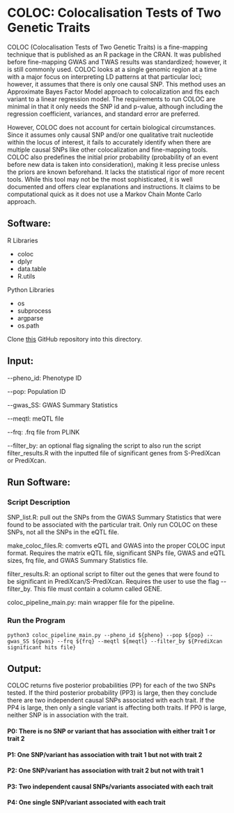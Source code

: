 # COLOC: Colocalisation Tests of Two Genetic Traits
COLOC (Colocalisation Tests of Two Genetic Traits) is a fine-mapping technique that is published as an R package in the CRAN. It was published before fine-mapping GWAS and TWAS results was standardized; however, it is still commonly used. COLOC looks at a single genomic region at a time with a major focus on interpreting LD patterns at that particular loci; however, it assumes that there is only one causal SNP. This method uses an Approximate Bayes Factor Model approach to colocalization and fits each variant to a linear regression model. The requirements to run COLOC are minimal in that it only needs the SNP id and p-value, although including the regression coefficient, variances, and standard error are preferred. 


However, COLOC does not account for certain biological circumstances. Since it assumes only causal SNP and/or one qualitative trait nucleotide within the locus of interest, it fails to accurately identify when there are multiple causal SNPs like other colocalization and fine-mapping tools. COLOC also predefines the initial prior probability (probability of an event before new data is taken into consideration), making it less precise unless the priors are known beforehand. It lacks the statistical rigor of more recent tools. While this tool may not be the most sophisticated, it is well documented and offers clear explanations and instructions. It claims to be computational quick as it does not use a Markov Chain Monte Carlo approach.

## Software:
R Libraries
* coloc
* dplyr
* data.table
* R.utils


Python Libraries
* os
* subprocess
* argparse
* os.path

Clone [this](https://github.com/hakyimlab/summary-gwas-imputation) GitHub repository into this directory. 


## Input:
--pheno_id: Phenotype ID

--pop: Population ID

--gwas_SS: GWAS Summary Statistics

--meqtl: meQTL file

--frq: .frq file from PLINK

--filter_by: an optional flag signaling the script to also run the script filter_results.R with the inputted file of significant genes from S-PrediXcan or PrediXcan.

## Run Software:

### Script Description
SNP_list.R: pull out the SNPs from the GWAS Summary Statistics that were found to be associated with the particular trait. Only run COLOC on these SNPs, not all the SNPs in the eQTL file.

make_coloc_files.R: comverts eQTL and GWAS into the proper COLOC input format. Requires the matrix eQTL file, significant SNPs file, GWAS and eQTL sizes, frq file, and GWAS Summary Statistics file.

filter_results.R: an optional script to filter out the genes that were found to be significant in PrediXcan/S-PrediXcan. Requires the user to use the flag --filter_by. This file must contain a column called GENE.

coloc_pipeline_main.py: main wrapper file for the pipeline.

### Run the Program
```
python3 coloc_pipeline_main.py --pheno_id ${pheno} --pop ${pop} --gwas_SS ${gwas} --frq ${frq} --meqtl ${meqtl} --filter_by ${PrediXcan significant hits file}
```


## Output: 
COLOC returns five posterior probabilities (PP) for each of the two SNPs tested. If the third posterior probability (PP3) is large, then they conclude there are two independent causal SNPs associated with each trait. If the PP4 is large, then only a single variant is affecting both traits. If PP0 is large, neither SNP is in association with the trait. 

#### P0: There is no SNP or variant that has association with either trait 1 or trait 2
#### P1: One SNP/variant has association with trait 1 but not with trait 2
#### P2: One SNP/variant has association with trait 2 but not with trait 1
#### P3: Two independent causal SNPs/variants associated with each trait
#### P4: One single SNP/variant associated with each trait


